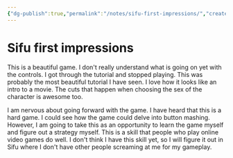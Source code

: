 ```yaml
---
{"dg-publish":true,"permalink":"/notes/sifu-first-impressions/","created":"2023-12-31T18:34:56.542+09:00","updated":"2023-12-31T18:41:15.877+09:00"}
---
```


# Sifu first impressions

This is a beautiful game. I don't really understand what is going on yet with the controls. I got through the tutorial and stopped playing. This was probably the most beautiful tutorial I have seen. I love how it looks like an intro to a movie. The cuts that happen when choosing the sex of the character is awesome too.

I am nervous about going forward with the game. I have heard that this is a hard game. I could see how the game could delve into button mashing. However, I am going to take this as an opportunity to learn the game myself and figure out a strategy myself. This is a skill that people who play online video games do well. I don't think I have this skill yet, so I will figure it out in Sifu where I don't have other people screaming at me for my gameplay.
